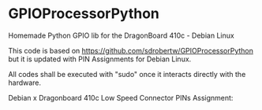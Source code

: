 # GPIOProcessorPython
Homemade Python GPIO lib for the DragonBoard 410c - Debian Linux

This code is based on https://github.com/sdrobertw/GPIOProcessorPython but it is updated with PIN Assignments for Debian Linux.

All codes shall be executed with "sudo" once it interacts directly with the hardware.


Debian x Dragonboard 410c Low Speed Connector PINs Assignment:

